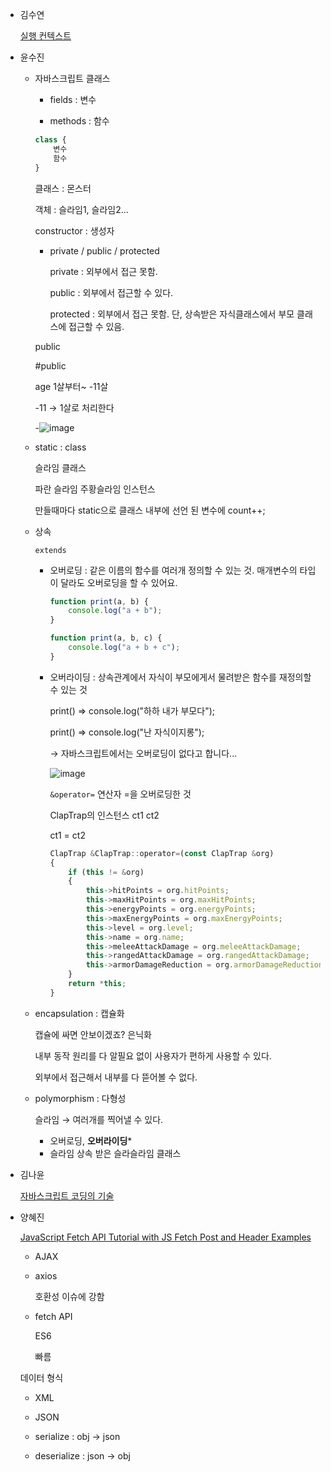 - 김수연
    
    [실행 컨텍스트](https://alveloper.oopy.io/12124968-4d70-4dbd-8a73-75792d7c72e7)
    
- 윤수진
    - 자바스크립트 클래스
        - fields : 변수
        
        - methods : 함수
        
        ```jsx
        class {
        	변수
        	함수
        }
        ```
        
        클래스 : 몬스터
        
        객체 : 슬라임1, 슬라임2...
        
        constructor : 생성자
        
        - private / public / protected
            
            private : 외부에서 접근 못함.
            
            public : 외부에서 접근할 수 있다.
            
            protected : 외부에서 접근 못함. 단, 상속받은 자식클래스에서 부모 클래스에 접근할 수 있음.
            
        
        public
        
        #public
        
        age 1살부터~ -11살
        
        -11 → 1살로 처리한다
        
       -![image](https://user-images.githubusercontent.com/70951555/141076210-2817ea57-48d0-4453-8767-73bb8d8bd3ae.png)

        
    
    - static : class
        
        슬라임 클래스
        
        파란 슬라임 주황슬라임 인스턴스
        
        만들때마다 static으로 클래스 내부에 선언 된 변수에 count++;
        
    
    - 상속
        
        `extends`
        
        - 오버로딩 : 같은 이름의 함수를 여러개 정의할 수 있는 것. 매개변수의 타입이 달라도 오버로딩을 할 수 있어요.
            
            ```jsx
            function print(a, b) {
            	console.log("a + b");
            }
            
            function print(a, b, c) {
            	console.log("a + b + c");
            }
            ```
            
        - 오버라이딩 : 상속관계에서 자식이 부모에게서 물려받은 함수를 재정의할 수 있는 것
            
            print() ⇒ console.log("하하 내가 부모다");
            
            print() ⇒ console.log("난 자식이지롱");
            
            → 자바스크립트에서는 오버로딩이 없다고 합니다...
            
            ![image](https://user-images.githubusercontent.com/70951555/141076242-c1e10b97-8016-4b14-8d10-6ab07ed76b04.png)

            
            `&operator=` 연산자 =을 오버로딩한 것
            
            ClapTrap의 인스턴스 ct1 ct2
            
            ct1 = ct2
            
            ```jsx
            ClapTrap &ClapTrap::operator=(const ClapTrap &org)
            {
            	if (this != &org)
            	{
            		this->hitPoints = org.hitPoints;
            		this->maxHitPoints = org.maxHitPoints;
            		this->energyPoints = org.energyPoints;
            		this->maxEnergyPoints = org.maxEnergyPoints;
            		this->level = org.level;
            		this->name = org.name;
            		this->meleeAttackDamage = org.meleeAttackDamage;
            		this->rangedAttackDamage = org.rangedAttackDamage;
            		this->armorDamageReduction = org.armorDamageReduction;
            	}
            	return *this;
            }
            ```
            
    
    - encapsulation : 캡슐화
        
        캡슐에 싸면 안보이겠죠? 은닉화
        
        내부 동작 원리를 다 알필요 없이 사용자가 편하게 사용할 수 있다.
        
        외부에서 접근해서 내부를 다 뜯어볼 수 없다.
        
    - polymorphism : 다형성
        
        슬라임 → 여러개를 찍어낼 수 있다.
        
        - 오버로딩, **오버라이딩***
        - 슬라임 상속 받은 슬라슬라임 클래스
    
- 김나윤
    
    [자바스크립트 코딩의 기술](https://www.notion.so/b51876f7f02640eaa9a8cd65e3f03ef7) 
    
- 양혜진
    
    [JavaScript Fetch API Tutorial with JS Fetch Post and Header Examples](https://www.freecodecamp.org/news/javascript-fetch-api-tutorial-with-js-fetch-post-and-header-examples/)
    
    - AJAX
    - axios
        
        호환성 이슈에 강함
        
    - fetch API
        
        ES6
        
        빠름
        
    
    데이터 형식
    
    - XML
    - JSON
    
    - serialize : obj → json
    - deserialize : json → obj

